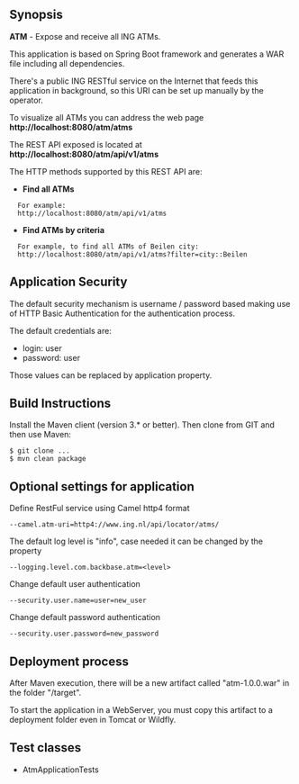 ## Synopsis

**ATM** - Expose and receive all ING ATMs.

This application is based on Spring Boot framework and generates a WAR file including all dependencies.

There's a public ING RESTful service on the Internet that feeds this application in background, so this URI can be set up manually by the operator.

To visualize all ATMs you can address the web page **http://localhost:8080/atm/atms**

The REST API exposed is located at **http://localhost:8080/atm/api/v1/atms**

The HTTP methods supported by this REST API are:

- **Find all ATMs**
```
  For example:
  http://localhost:8080/atm/api/v1/atms
```
- **Find ATMs by criteria**
```
  For example, to find all ATMs of Beilen city:
  http://localhost:8080/atm/api/v1/atms?filter=city::Beilen
```

## Application Security

The default security mechanism is username / password based making use of HTTP Basic Authentication for the authentication process.
 
The default credentials are:

- login: user
- password: user
 
Those values can be replaced by application property. 

## Build Instructions

Install the Maven client (version 3.* or better). Then clone from GIT and then use Maven:
```
$ git clone ...
$ mvn clean package
```
## Optional settings for application

Define RestFul service using Camel http4 format
```
--camel.atm-uri=http4://www.ing.nl/api/locator/atms/
```
The default log level is "info", case needed it can be changed by the property
```
--logging.level.com.backbase.atm=<level>
```
Change default user authentication
```
--security.user.name=user=new_user
```
Change default password authentication
```
--security.user.password=new_password
```

## Deployment process

After Maven execution, there will be a new artifact called "atm-1.0.0.war" in the folder "/target".

To start the application in a WebServer, you must copy this artifact to a deployment folder even in Tomcat or Wildfly. 

## Test classes

- AtmApplicationTests